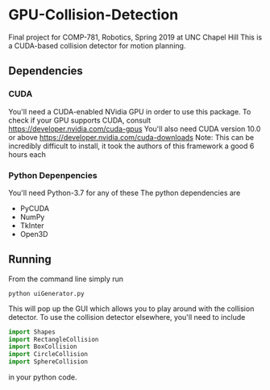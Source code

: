 # GPU-Collision-Detection
Final project for COMP-781, Robotics, Spring 2019 at UNC Chapel Hill
This is a CUDA-based collision detector for motion planning.



## Dependencies 
### CUDA
You'll need a CUDA-enabled NVidia GPU in order to use this package.
To check if your GPU supports CUDA, consult https://developer.nvidia.com/cuda-gpus
You'll also need CUDA version 10.0 or above https://developer.nvidia.com/cuda-downloads
Note: This can be incredibly difficult to install, it took the authors of this framework a good 6 hours each

### Python Depenpencies
You'll need Python-3.7 for any of these
The python dependencies are 
- PyCUDA
- NumPy
- TkInter
- Open3D

## Running 
From the command line simply run 
```shell
python uiGenerator.py
```
This will pop up the GUI which allows you to play around with the collision detector.
To use the collision detector elsewhere, you'll need to include 
```python
import Shapes
import RectangleCollision
import BoxCollision
import CircleCollision
import SphereCollision
```
in your python code.


